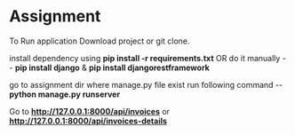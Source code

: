 # Assignment
To Run application Download project or git clone.


install dependency using **pip install -r requirements.txt**
OR do it manually -- **pip install django** & **pip install djangorestframework**

go to assignment dir where manage.py file exist run following command -- **python manage.py runserver**

Go to **http://127.0.0.1:8000/api/invoices** or **http://127.0.0.1:8000/api/invoices-details**


